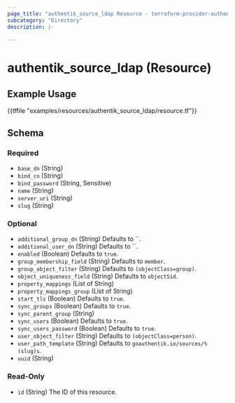 ```yaml
---
page_title: "authentik_source_ldap Resource - terraform-provider-authentik"
subcategory: "Directory"
description: |-
  
---
```


# authentik_source_ldap (Resource)



## Example Usage

{{tffile "examples/resources/authentik_source_ldap/resource.tf"}}

<!-- schema generated by tfplugindocs -->
## Schema

### Required

- `base_dn` (String)
- `bind_cn` (String)
- `bind_password` (String, Sensitive)
- `name` (String)
- `server_uri` (String)
- `slug` (String)

### Optional

- `additional_group_dn` (String) Defaults to ``.
- `additional_user_dn` (String) Defaults to ``.
- `enabled` (Boolean) Defaults to `true`.
- `group_membership_field` (String) Defaults to `member`.
- `group_object_filter` (String) Defaults to `(objectClass=group)`.
- `object_uniqueness_field` (String) Defaults to `objectSid`.
- `property_mappings` (List of String)
- `property_mappings_group` (List of String)
- `start_tls` (Boolean) Defaults to `true`.
- `sync_groups` (Boolean) Defaults to `true`.
- `sync_parent_group` (String)
- `sync_users` (Boolean) Defaults to `true`.
- `sync_users_password` (Boolean) Defaults to `true`.
- `user_object_filter` (String) Defaults to `(objectClass=person)`.
- `user_path_template` (String) Defaults to `goauthentik.io/sources/%(slug)s`.
- `uuid` (String)

### Read-Only

- `id` (String) The ID of this resource.


